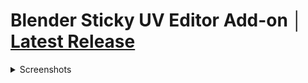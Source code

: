 # Blender Sticky UV Editor Add-on │ [Latest Release](https://github.com/DotBow/Blender-Sticky-UV-Editor-Add-on/releases/latest)

<details>
<summary>Screenshots</summary>
<p align="center">
<img src="https://raw.githubusercontent.com/DotBow/Blender-Sticky-UV-Editor-Add-on/main/wiki/sticky_uv_editor_settings.png">
</p>
</details>
